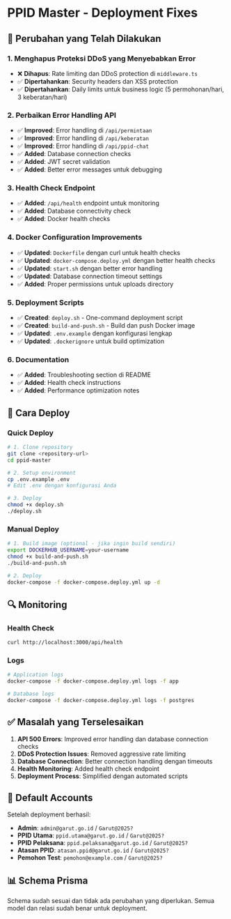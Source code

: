 # PPID Master - Deployment Fixes

## 🔧 Perubahan yang Telah Dilakukan

### 1. Menghapus Proteksi DDoS yang Menyebabkan Error
- ❌ **Dihapus**: Rate limiting dan DDoS protection di `middleware.ts`
- ✅ **Dipertahankan**: Security headers dan XSS protection
- ✅ **Dipertahankan**: Daily limits untuk business logic (5 permohonan/hari, 3 keberatan/hari)

### 2. Perbaikan Error Handling API
- ✅ **Improved**: Error handling di `/api/permintaan`
- ✅ **Improved**: Error handling di `/api/keberatan` 
- ✅ **Improved**: Error handling di `/api/ppid-chat`
- ✅ **Added**: Database connection checks
- ✅ **Added**: JWT secret validation
- ✅ **Added**: Better error messages untuk debugging

### 3. Health Check Endpoint
- ✅ **Added**: `/api/health` endpoint untuk monitoring
- ✅ **Added**: Database connectivity check
- ✅ **Added**: Docker health checks

### 4. Docker Configuration Improvements
- ✅ **Updated**: `Dockerfile` dengan curl untuk health checks
- ✅ **Updated**: `docker-compose.deploy.yml` dengan better health checks
- ✅ **Updated**: `start.sh` dengan better error handling
- ✅ **Updated**: Database connection timeout settings
- ✅ **Added**: Proper permissions untuk uploads directory

### 5. Deployment Scripts
- ✅ **Created**: `deploy.sh` - One-command deployment script
- ✅ **Created**: `build-and-push.sh` - Build dan push Docker image
- ✅ **Updated**: `.env.example` dengan konfigurasi lengkap
- ✅ **Updated**: `.dockerignore` untuk build optimization

### 6. Documentation
- ✅ **Added**: Troubleshooting section di README
- ✅ **Added**: Health check instructions
- ✅ **Added**: Performance optimization notes

## 🚀 Cara Deploy

### Quick Deploy
```bash
# 1. Clone repository
git clone <repository-url>
cd ppid-master

# 2. Setup environment
cp .env.example .env
# Edit .env dengan konfigurasi Anda

# 3. Deploy
chmod +x deploy.sh
./deploy.sh
```

### Manual Deploy
```bash
# 1. Build image (optional - jika ingin build sendiri)
export DOCKERHUB_USERNAME=your-username
chmod +x build-and-push.sh
./build-and-push.sh

# 2. Deploy
docker-compose -f docker-compose.deploy.yml up -d
```

## 🔍 Monitoring

### Health Check
```bash
curl http://localhost:3000/api/health
```

### Logs
```bash
# Application logs
docker-compose -f docker-compose.deploy.yml logs -f app

# Database logs
docker-compose -f docker-compose.deploy.yml logs -f postgres
```

## ✅ Masalah yang Terselesaikan

1. **API 500 Errors**: Improved error handling dan database connection checks
2. **DDoS Protection Issues**: Removed aggressive rate limiting
3. **Database Connection**: Better connection handling dengan timeouts
4. **Health Monitoring**: Added health check endpoint
5. **Deployment Process**: Simplified dengan automated scripts

## 🎯 Default Accounts

Setelah deployment berhasil:

- **Admin**: `admin@garut.go.id` / `Garut@2025?`
- **PPID Utama**: `ppid.utama@garut.go.id` / `Garut@2025?`
- **PPID Pelaksana**: `ppid.pelaksana@garut.go.id` / `Garut@2025?`
- **Atasan PPID**: `atasan.ppid@garut.go.id` / `Garut@2025?`
- **Pemohon Test**: `pemohon@example.com` / `Garut@2025?`

## 📊 Schema Prisma

Schema sudah sesuai dan tidak ada perubahan yang diperlukan. Semua model dan relasi sudah benar untuk deployment.